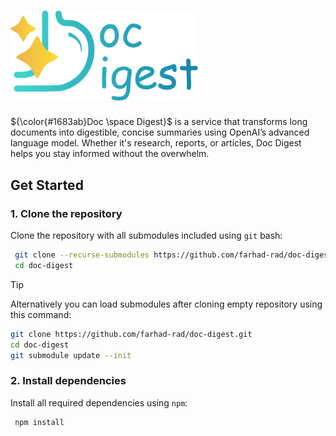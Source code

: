 # <img src="./docs/assets/logo-text.svg" width="300">

${\color{#1683ab}Doc \space Digest}$ is a service that transforms long documents into digestible, concise summaries using OpenAI’s advanced language model. Whether it's research, reports, or articles, Doc Digest helps you stay informed without the overwhelm.

## Get Started

### 1. Clone the repository

Clone the repository with all submodules included using `git` bash:
```bash
 git clone --recurse-submodules https://github.com/farhad-rad/doc-digest.git
 cd doc-digest
```

> [!TIP]
> Alternatively you can load submodules after cloning empty repository using this command:
> ```bash 
> git clone https://github.com/farhad-rad/doc-digest.git
> cd doc-digest
> git submodule update --init
> ```

### 2. Install dependencies

Install all required dependencies using `npm`:
```bash
 npm install
```
